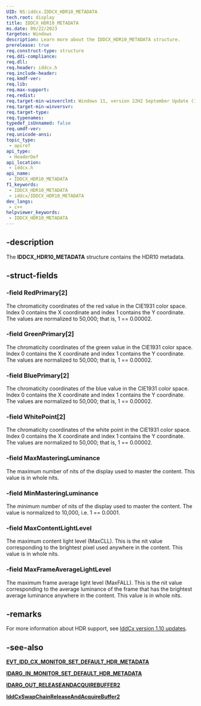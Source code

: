```yaml
---
UID: NS:iddcx.IDDCX_HDR10_METADATA
tech.root: display
title: IDDCX_HDR10_METADATA
ms.date: 09/22/2023
targetos: Windows
description: Learn more about the IDDCX_HDR10_METADATA structure.
prerelease: true
req.construct-type: structure
req.ddi-compliance: 
req.dll: 
req.header: iddcx.h
req.include-header: 
req.kmdf-ver: 
req.lib: 
req.max-support: 
req.redist: 
req.target-min-winverclnt: Windows 11, version 22H2 September Update (IddCx version 1.10)
req.target-min-winversvr: 
req.target-type: 
req.typenames: 
typedef_isUnnamed: false
req.umdf-ver: 
req.unicode-ansi: 
topic_type:
 - apiref
api_type:
 - HeaderDef
api_location:
 - iddcx.h
api_name:
 - IDDCX_HDR10_METADATA
f1_keywords:
 - IDDCX_HDR10_METADATA
 - iddcx/IDDCX_HDR10_METADATA
dev_langs:
 - c++
helpviewer_keywords:
 - IDDCX_HDR10_METADATA
---
```


## -description

The **IDDCX_HDR10_METADATA** structure contains the HDR10 metadata.

## -struct-fields

### -field RedPrimary[2]

The chromaticity coordinates of the red value in the CIE1931 color space. Index 0 contains the X coordinate and index 1 contains the Y coordinate. The values are normalized to 50,000; that is, 1 == 0.00002.

### -field GreenPrimary[2]

The chromaticity coordinates of the green value in the CIE1931 color space. Index 0 contains the X coordinate and index 1 contains the Y coordinate. The values are normalized to 50,000; that is, 1 == 0.00002.

### -field BluePrimary[2]

The chromaticity coordinates of the blue value in the CIE1931 color space. Index 0 contains the X coordinate and index 1 contains the Y coordinate. The values are normalized to 50,000; that is, 1 == 0.00002.

### -field WhitePoint[2]

The chromaticity coordinates of the white point in the CIE1931 color space. Index 0 contains the X coordinate and index 1 contains the Y coordinate. The values are normalized to 50,000; that is, 1 == 0.00002.

### -field MaxMasteringLuminance

The maximum number of nits of the display used to master the content. This value is in whole nits.

### -field MinMasteringLuminance

The minimum number of nits of the display used to master the content. The value is normalized to 10,000, i.e. 1 == 0.0001.

### -field MaxContentLightLevel

The maximum content light level (MaxCLL). This is the nit value corresponding to the brightest pixel used anywhere in the content. This value is in whole nits.

### -field MaxFrameAverageLightLevel

The maximum frame average light level (MaxFALL). This is the nit value corresponding to the average luminance of the frame that has the brightest average luminance anywhere in the content. This value is in whole nits.

## -remarks

For more information about HDR support, see [IddCx version 1.10 updates](/windows-hardware/drivers/display/iddcx1.10-updates).

## -see-also

[**EVT_IDD_CX_MONITOR_SET_DEFAULT_HDR_METADATA**](ne-iddcx-evt_idd_cx_monitor_set_default_hdr_metadata.md)

[**IDARG_IN_MONITOR_SET_DEFAULT_HDR_METADATA**](ns-iddcx-idarg_in_monitor_set_default_hdr_metadata.md)

[**IDARG_OUT_RELEASEANDACQUIREBUFFER2**](ns-iddcx-idarg_out_releaseandacquirebuffer2.md)

[**IddCxSwapChainReleaseAndAcquireBuffer2**](nf-iddcx-iddcxswapchainreleaseandacquirebuffer2.md)
